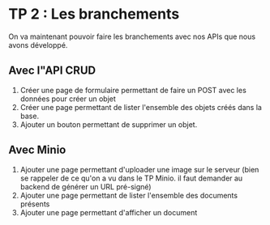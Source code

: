 # TP 2 : Les branchements

On va maintenant pouvoir faire les branchements avec nos APIs que nous avons développé.  

## Avec l"API CRUD 
1. Créer une page de formulaire permettant de faire un POST avec les données pour créer un objet
2. Créer une page permettant de lister l'ensemble des objets créés dans la base. 
3. Ajouter un bouton permettant de supprimer un objet. 

## Avec Minio

1. Ajouter une page permettant d'uploader une image sur le serveur (bien se rappeler de ce qu'on a vu dans le TP Minio. il faut demander au backend de générer un URL pré-signé)
2. Ajouter une page permettant de lister l'ensemble des documents présents
3. Ajouter une page permettant d'afficher un document